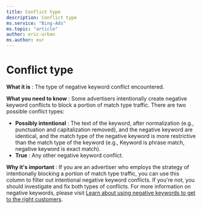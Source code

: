 ```yaml
---
title: Conflict type
description: Conflict type
ms.service: "Bing-Ads"
ms.topic: "article"
author: eric-urban
ms.author: eur
---
```


# Conflict type

**What it is** : The type of negative keyword conflict encountered.

**What you need to know** : Some advertisers intentionally create negative keyword conflicts to block a portion of match type traffic.
There are two possible conflict types:

- **Possibly intentional** : The text of the keyword, after normalization (e.g., punctuation and capitalization removed), and the negative keyword are identical, and the match type of the negative keyword is more restrictive than the match type of the keyword (e.g., Keyword is phrase match, negative keyword is exact match).
- **True** : Any other negative keyword conflict.

**Why it's important** : If you are an advertiser who employs the strategy of intentionally blocking a portion of match type traffic, you can use this column to filter out intentional negative keyword conflicts. If you're not, you should investigate and fix both types of conflicts. For more information on negative keywords, please visit [Learn about using negative keywords to get to the right customers](../hlp_BA_CONC_AboutNegativeKeywords.md).


